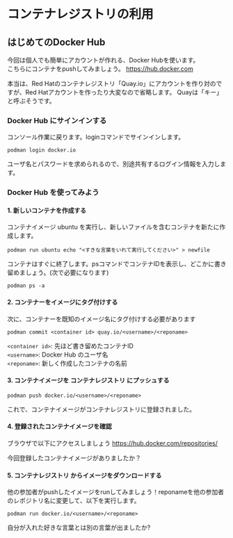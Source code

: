 # コンテナレジストリの利用

## はじめてのDocker Hub

今回は個人でも簡単にアカウントが作れる、Docker Hubを使います。<br/>
こちらにコンテナをpushしてみましょう。
https://hub.docker.com

本当は、Red Hatのコンテナレジストリ「Quay.io」にアカウントを作り対のですが、Red Hatアカウントを作ったり大変なので省略します。
Quayは「キー」と呼ぶそうです。

### Docker Hub にサインインする
コンソール作業に戻ります。loginコマンドでサインインします。
```
podman login docker.io
```

ユーザ名とパスワードを求められるので、別途共有するログイン情報を入力します。

### Docker Hub を使ってみよう

#### 1. 新しいコンテナを作成する
コンテナイメージ ubuntu を実行し、新しいファイルを含むコンテナを新たに作成します。

```
podman run ubuntu echo "<すきな言葉をいれて実行してください>" > newfile
```
コンテナはすぐに終了します。psコマンドでコンテナIDを表示し、どこかに書き留めましょう。(次で必要になります)

```
podman ps -a
```

#### 2. コンテナーをイメージにタグ付けする
次に、コンテナーを既知のイメージ名にタグ付けする必要があります

```
podman commit <container id> quay.io/<username>/<reponame>
```

`<container id>`: 先ほど書き留めたコンテナID<br/>
`<username>`: Docker Hub のユーザ名<br/>
`<reponame>`: 新しく作成したコンテナの名前


#### 3. コンテナイメージを コンテナレジストリ にプッシュする
```
podman push docker.io/<username>/<reponame>
```

これで、コンテナイメージがコンテナレジストリに登録されました。

#### 4. 登録されたコンテナイメージを確認

ブラウザで以下にアクセスしましょう
https://hub.docker.com/repositories/<username>

今回登録したコンテナイメージがありましたか？

#### 5. コンテナレジストリ からイメージをダウンロードする
他の参加者がpushしたイメージをrunしてみましょう！reponameを他の参加者のレポジトリ名に変更して、以下を実行します。

```
podman run docker.io/<username>/<reponame>
```

自分が入れた好きな言葉とは別の言葉が出ましたか?